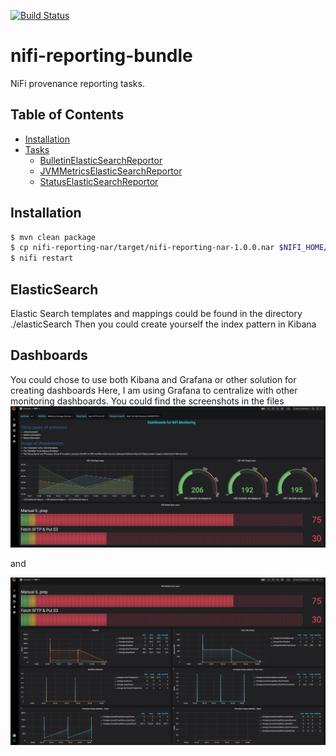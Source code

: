 [![Build Status](https://travis-ci.org/jfrazee/nifi-provenance-reporting-bundle.svg?branch=master)](https://travis-ci.org/jfrazee/nifi-provenance-reporting-bundle)

# nifi-reporting-bundle

NiFi provenance reporting tasks.

## Table of Contents

- [Installation](#installation)
- [Tasks](#tasks)
    - [BulletinElasticSearchReportor](#BulletinElasticSearchReportor)
    - [JVMMetricsElasticSearchReportor](#JVMMetricsElasticSearchReportor)
    - [StatusElasticSearchReportor](#StatusElasticSearchReportor)

## Installation

```sh
$ mvn clean package
$ cp nifi-reporting-nar/target/nifi-reporting-nar-1.0.0.nar $NIFI_HOME/lib
$ nifi restart
```

## ElasticSearch
Elastic Search templates and mappings could be found in the directory ./elasticSearch
Then you could create yourself the index pattern in Kibana

## Dashboards
You could chose to use both Kibana and Grafana or other solution for creating dashboards
Here, I am using Grafana to centralize with other monitoring dashboards.
You could find the screenshots in the files
![Dashboard_1.png](./Dashboard_1.png?raw=true)

and 

![Dashboard_2.png](./Dashboard_2.png?raw=true)
 
